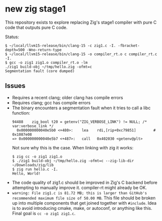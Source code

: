 # new zig stage1

This repository exists to explore replacing Zig's stage1 compiler with pure C
code that outputs pure C code.

Status:

```
$ ~/local/llvm15-release/bin/clang-15 -c zig1.c -I. -fbracket-depth=500 -Wno-return-type
$ ~/local/llvm15-release/bin/clang-15 -o compiler_rt.o c compiler_rt.c -I.
$ gcc -o zig1 zig1.o compiler_rt.o -lm
./zig1 build-obj ~/tmp/hello.zig -ofmt=c
Segmentation fault (core dumped)
```

## Issues

 * Requires a recent clang; older clang has compile errors
 * Requires clang; gcc has compile errors
 * The binary encounters a segmentation fault when it tries to call a libc function:
    ```
    94488	 zig_bool t20 = getenv("ZIG_VERBOSE_LINK") != NULL; /* var:verbose_link */
      0x000000000040e5b0 <+480>:	lea    rdi,[rip+0xc79851]        # 0x1087e08
    => 0x000000000040e5b7 <+487>:	call   0x402030 <getenv@plt>
    ```
    Not sure why this is the case. When linking with zig it works:
    ```
    $ zig cc -o zig1 zig1.o 
    $ ./zig1 build-obj ~/tmp/hello.zig -ofmt=c --zig-lib-dir ~/Downloads/zig/lib
    $ zig run hello.c -I.
    Hello, World!
    ```
 * The code quality of zig1.c should be improved in Zig's C backend before
   attempting to manually improve it. compiler-rt might already be OK.
 * `warning: File zig1.c is 81.72 MB; this is larger than GitHub's recommended maximum file size of 50.00 MB`.
   This file should be broken up into multiple components that get joined together with `#include`. Idea is
   to avoid introducing cmake, make, or autoconf, or anything like this. Final goal is `cc -o zig1 zig1.c`.
